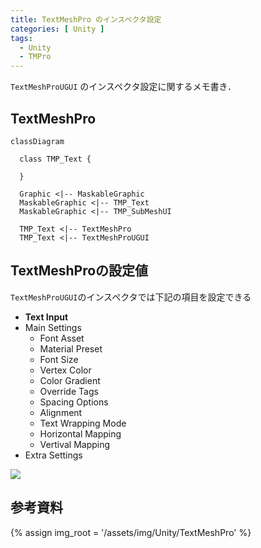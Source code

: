 ```yaml
---
title: TextMeshPro のインスペクタ設定
categories: [ Unity ]
tags:
  - Unity
  - TMPro
---
```


`TextMeshProUGUI` のインスペクタ設定に関するメモ書き．


## TextMeshPro

```mermaid
classDiagram

  class TMP_Text {

  }

  Graphic <|-- MaskableGraphic
  MaskableGraphic <|-- TMP_Text
  MaskableGraphic <|-- TMP_SubMeshUI

  TMP_Text <|-- TextMeshPro
  TMP_Text <|-- TextMeshProUGUI

```

## TextMeshProの設定値

`TextMeshProUGUI`のインスペクタでは下記の項目を設定できる

- **Text Input**
- Main Settings
  - Font Asset
  - Material Preset
  - Font Size
  - Vertex Color
  - Color Gradient
  - Override Tags
  - Spacing Options
  - Alignment
  - Text Wrapping Mode
  - Horizontal Mapping
  - Vertival Mapping
- Extra Settings


![]({{img_root}}/TextMeshPro_インスペクタ01.png)

## 参考資料


<!-- リンク |  -->
[TextMeshPro マニュアル]: https://docs.unity3d.com/ja/Packages/com.unity.textmeshpro@3.0/manual/index.html
[TextMeshPro スクリプトAPI]: https://docs.unity3d.com/ja/Packages/com.unity.textmeshpro@3.0/api/TMPro.html



{% assign img_root = '/assets/img/Unity/TextMeshPro' %}